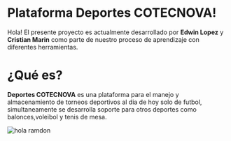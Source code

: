 # Plataforma Deportes COTECNOVA!

Hola! El presente proyecto es actualmente desarrollado por  **Edwin Lopez** y **Cristian Marin** como parte de nuestro proceso de aprendizaje con diferentes herramientas.


# ¿Qué es?

 **Deportes COTECNOVA** es una plataforma para el manejo y almacenamiento de torneos deportivos al dia de hoy solo de futbol, simultaneamente se desarrolla soporte para otros deportes como balonces,voleibol y tenis de mesa.

![hola ramdon](https://media.giphy.com/media/Lny6Rw04nsOOc/giphy.gif)

<!--stackedit_data:
eyJoaXN0b3J5IjpbLTY5OTQzMjcxM119
-->